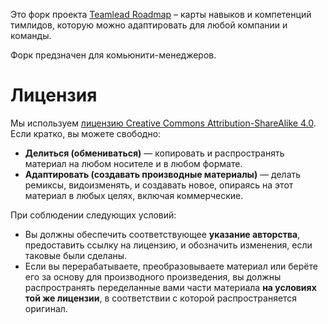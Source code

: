 Это форк проекта [Teamlead Roadmap](https://tlroadmap.io) – карты навыков и компетенций тимлидов, которую можно адаптировать для любой компании и команды.

Форк предзначен для комьюнити-менеджеров. 

# Лицензия
Мы используем [лицензию Creative Commons Attribution-ShareAlike 4.0](https://tlroadmap.io/license.html). Если кратко, вы можете свободно:
- **Делиться (обмениваться)** — копировать и распространять материал на любом носителе и в любом формате.
- **Адаптировать (создавать производные материалы)** — делать ремиксы, видоизменять, и создавать новое, опираясь на этот материал в любых целях, включая коммерческие.

При соблюдении следующих условий:
- Вы должны обеспечить соответствующее **указание авторства**, предоставить ссылку на лицензию, и обозначить изменения, если таковые были сделаны.
- Если вы перерабатываете, преобразовываете материал или берёте его за основу для производного произведения, вы должны распространять переделанные вами части материала **на условиях той же лицензии**, в соответствии с которой распространяется оригинал.
